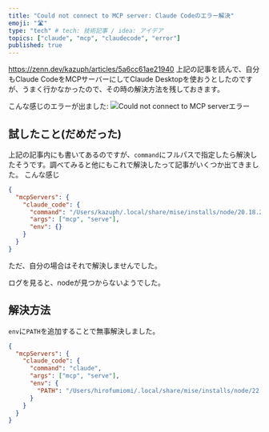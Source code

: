 ```yaml
---
title: "Could not connect to MCP server: Claude Codeのエラー解決"
emoji: "🛣️"
type: "tech" # tech: 技術記事 / idea: アイデア
topics: ["claude", "mcp", "claudecode", "error"]
published: true
---
```


https://zenn.dev/kazuph/articles/5a6cc61ae21940
上記の記事を読んで、自分もClaude CodeをMCPサーバーにしてClaude Desktopを使おうとしたのですが、うまく行かなかったので、その時の解決方法を残しておきます。


こんな感じのエラーが出ました:
![Could not connect to MCP serverエラー](https://storage.googleapis.com/zenn-user-upload/be9ed2a66222-20250327.png)

## 試したこと(だめだった)
上記の記事内にも書いてあるのですが、`command`にフルパスで指定したら解決したそうです。調べてみると他にもこれで解決したって記事がいくつか出てきました。
こんな感じ
```json
{
  "mcpServers": {
    "claude_code": {
      "command": "/Users/kazuph/.local/share/mise/installs/node/20.18.2/bin/claude",
      "args": ["mcp", "serve"],
      "env": {}
    }
  }
}
```
ただ、自分の場合はそれで解決しませんでした。

ログを見ると、nodeが見つからないようでした。

## 解決方法

`env`に`PATH`を追加することで無事解決しました。

```json
{
  "mcpServers": {
    "claude_code": {
      "command": "claude",
      "args": ["mcp", "serve"],
      "env": {
        "PATH": "/Users/hirofumiomi/.local/share/mise/installs/node/22.13.1/bin:${PATH}"
      }
    }
  }
}
```

